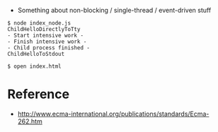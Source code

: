 - Something about non-blocking / single-thread / event-driven stuff

```
$ node index_node.js
ChildHelloDirectlyToTty
- Start intensive work -
- Finish intensive work -
- Child process finished -
ChildHelloToStdout

$ open index.html
```

# Reference

- http://www.ecma-international.org/publications/standards/Ecma-262.htm
